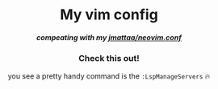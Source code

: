 <div align="center">

# My vim config

##### compeating with my [jmattaa/neovim.conf](https://github.com/jmattaa/nvim.conf)

### Check this out!

you see a pretty handy command is the `:LspManageServers` 🔥

</div>
